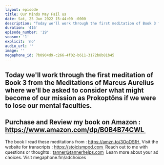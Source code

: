 ```yaml
---
layout: episode
title: Our Minds May Fail us
date: Sat, 25 Jun 2022 15:44:00 -0000
description: "Today we'll work through the first meditation of Book 3 from the Meditations of Marcus Aurelius where we'll be asked to consider what might become of our mission as Prokoptôns if we were to lose our mental faculties.\n--\nPurchase and Review my book on Amazon : https://www.amazon.com/dp/B0B4B74CWL\_\n--\nThe book I read these meditations from : https://amzn.to/3OoDSfH\_\nVisit the website for transcripts : https://stoicismpod.com\_\nReach out to me with questions or thoughts : tanner@tannerhelps.com\_\nLearn more about your ad choices. Visit megaphone.fm/adchoices"
duration: '416'
episode_number: '19'
season: '1'
explicit: 'no'
audio_url: ''
image: ''
megaphone_id: 7b0904d9-c266-4f02-b611-3172b8b81b45
---
```


Today we'll work through the first meditation of Book 3 from the Meditations of Marcus Aurelius where we'll be asked to consider what might become of our mission as Prokoptôns if we were to lose our mental faculties.
--
Purchase and Review my book on Amazon : https://www.amazon.com/dp/B0B4B74CWL 
--
The book I read these meditations from : https://amzn.to/3OoDSfH 
Visit the website for transcripts : https://stoicismpod.com 
Reach out to me with questions or thoughts : tanner@tannerhelps.com 
Learn more about your ad choices. Visit megaphone.fm/adchoices